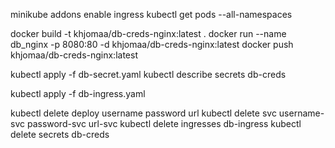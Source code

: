 minikube addons enable ingress
kubectl get pods --all-namespaces

docker build -t khjomaa/db-creds-nginx:latest .
docker run --name db_nginx -p 8080:80 -d khjomaa/db-creds-nginx:latest
docker push khjomaa/db-creds-nginx:latest

kubectl apply -f db-secret.yaml
kubectl describe secrets db-creds

kubectl apply -f db-ingress.yaml

kubectl delete deploy username password url
kubectl delete svc username-svc password-svc url-svc
kubectl delete ingresses db-ingress
kubectl delete secrets db-creds
